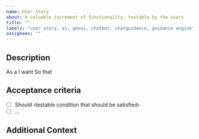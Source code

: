 ```yaml
---
name: User Story
about: A valuable increment of functionality, testable by the users
title: ""
labels: "user story, ai, genai, chatbot, chatguidance, guidance engine"
assignees: ""
---
```


## Description

As a <persona or stakeholder type>
I want <some software feature>
So that <some business value>

## Acceptance criteria

- [ ] Should ‹testable condition that should be satisfied›
- [ ] …

## Additional Context
